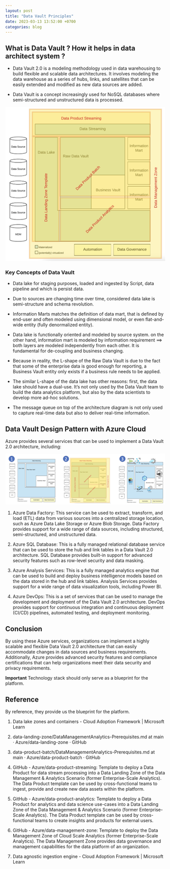```yaml
---
layout: post
title: "Data Vault Principles"
date: 2023-03-13 13:52:00 +0700
categories: blog
---
```


## What is Data Vault ? How it helps in data architect system ?

- Data Vault 2.0 is a modeling methodology used in data warehousing to build flexible and scalable data architectures. It involves modeling the data warehouse as a series of hubs, links, and satellites that can be easily extended and modified as new data sources are added.

- Data Vault is a concept increasingly used for NoSQL databases where semi-structured and unstructured data is processed.

![alt text](/images/post/data-vault/data-vault-basic.png "Data Vault 2.0 by Microsoft")

### Key Concepts of Data Vault

- Data lake for staging purposes, loaded and ingested by Script, data pipeline and which is persist data.

- Due to sources are changing time over time, considered data lake is semi-structure and schema revolution.

- Information Marts matches the definition of data mart, that is defined by end-user and often modeled using dimensional model, or even flat-and-wide entity (fully denormalized entity).

- Data lake is functionally oriented and modeled by source system. on the other hand, information mart is modeled by information requirement ==> both layers are modeled independently from each other. It is fundamental for de-coupling and business changing.

- Because in reality, the L-shape of the Raw Data Vault is due to the fact that some of the enterprise data is good enough for reporting, a Business Vault entity only exists if a business rule needs to be applied.

- The similar L-shape of the data lake has other reasons: first, the data lake should have a dual-use. It’s not only used by the Data Vault team to build the data analytics platform, but also by the data scientists to develop more ad-hoc solutions.

- The message queue on top of the architecture diagram is not only used to capture real-time data but also to deliver real-time information.

## Data Vault Design Pattern with Azure Cloud

Azure provides several services that can be used to implement a Data Vault 2.0 architecture, including:

![alt text](/images/post/data-vault/data-vault.png "Data Vault Design")

1. Azure Data Factory: This service can be used to extract, transform, and load (ETL) data from various sources into a centralized storage location, such as Azure Data Lake Storage or Azure Blob Storage. Data Factory provides support for a wide range of data sources, including structured, semi-structured, and unstructured data.

2. Azure SQL Database: This is a fully managed relational database service that can be used to store the hub and link tables in a Data Vault 2.0 architecture. SQL Database provides built-in support for advanced security features such as row-level security and data masking.

3. Azure Analysis Services: This is a fully managed analytics engine that can be used to build and deploy business intelligence models based on the data stored in the hub and link tables. Analysis Services provides support for a wide range of data visualization tools, including Power BI.

4. Azure DevOps: This is a set of services that can be used to manage the development and deployment of the Data Vault 2.0 architecture. DevOps provides support for continuous integration and continuous deployment (CI/CD) pipelines, automated testing, and deployment monitoring.

## Conclusion

By using these Azure services, organizations can implement a highly scalable and flexible Data Vault 2.0 architecture that can easily accommodate changes in data sources and business requirements. Additionally, Azure provides advanced security features and compliance certifications that can help organizations meet their data security and privacy requirements.

**Important**
Technology stack should only serve as a blueprint for the platform.

## Reference

By reference, they provide us the blueprint for the platform.

1. Data lake zones and containers - Cloud Adoption Framework | Microsoft Learn

2. data-landing-zone/DataManagementAnalytics-Prerequisites.md at main · Azure/data-landing-zone · GitHub

3. data-product-batch/DataManagementAnalytics-Prerequisites.md at main · Azure/data-product-batch · GitHub

4. GitHub - Azure/data-product-streaming: Template to deploy a Data Product for data stream processing into a Data Landing Zone of the Data Management & Analytics Scenario (former Enterprise-Scale Analytics). The Data Product template can be used by cross-functional teams to ingest, provide and create new data assets within the platform.

5. GitHub - Azure/data-product-analytics: Template to deploy a Data Product for analytics and data science use-cases into a Data Landing Zone of the Data Management & Analytics Scenario (former Enterprise-Scale Analytics). The Data Product template can be used by cross-functional teams to create insights and products for external users.

6. GitHub - Azure/data-management-zone: Template to deploy the Data Management Zone of Cloud Scale Analytics (former Enterprise-Scale Analytics). The Data Management Zone provides data governance and management capabilities for the data platform of an organization.

7. Data agnostic ingestion engine - Cloud Adoption Framework | Microsoft Learn
